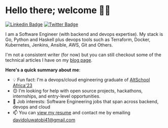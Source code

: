 # Hello there; welcome 👋🏾

[![Linkedin Badge](https://img.shields.io/badge/-davidoluwatobi-blue?style=for-the-badge&logo=Linkedin&logoColor=white&link=https://www.linkedin.com/in/davidoluwatobi)](https://www.linkedin.com/in/davidoluwatobi) [![Twitter Badge](https://img.shields.io/badge/-@iEphods-1ca0f1?style=for-the-badge&logo=twitter&logoColor=white&link=https://twitter.com/iEphods)](https://twitter.com/iEphods)

I am a Software Engineer (with backend and devops expertise). My stack is Go, Python and Haskell plus devops tools such as Terraform, Docker, Kubernetes, Jenkins, Ansible, AWS, Git and Others.

I'm not a consistent writer (for now) but you can still checkout some of the technical articles I have on my [blog page](https://decode.hashnode.dev/).

**Here's a quick summary about me**:

- 💡 Fun fact: I'm a devops/cloud engineering graduate of [AltSchool Africa'23](https://altschoolafrica.com/schools/engineering)
- 😊 I’m looking for help with open source projects, hackathons, internships, and entry-level opportunities.
- 💼 Job interests: Software Engineering jobs that span across backend, devops and cloud
- 📫 You can [view my resume](https://drive.google.com/file/d/1Uz7BirrnlNv6_NK9n3HMNpjvpMQHc8jD/view?usp=sharing) and contact me by emailing <davidoluwatobi41@gmail.com>
